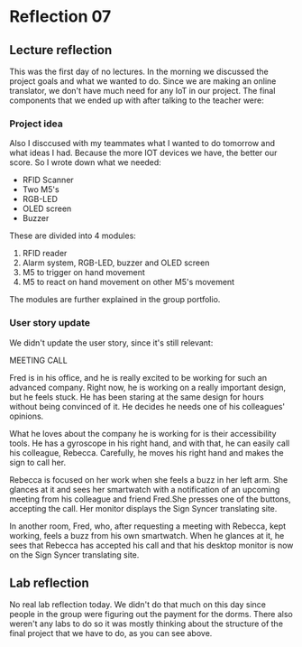 # Reflection 07

## Lecture reflection

This was the first day of no lectures. In the morning we discussed the project goals and what we wanted to do. Since we are making an online translator, we don't have much need for any IoT in our project. The final components that we ended up with after talking to the teacher were:

### Project idea
Also I disccused with my teammates what I wanted to do tomorrow and what ideas I had. Because the more IOT devices we have, the better our score. So I wrote down what we needed:

- RFID Scanner
- Two M5's
- RGB-LED
- OLED screen
- Buzzer

These are divided into 4 modules:

1. RFID reader
2. Alarm system, RGB-LED, buzzer and OLED screen
3. M5 to trigger on hand movement
4. M5 to react on hand movement on other M5's movement

The modules are further explained in the group portfolio.

### User story update
We didn't update the user story, since it's still relevant:

MEETING CALL

Fred is in his office, and he is really excited to be working for such an advanced company. Right now, he is working on a really important design, but he feels stuck. He has been staring at the same design for hours without being convinced of it. He decides he needs one of his colleagues' opinions.

What he loves about the company he is working for is their accessibility tools. He has a gyroscope in his right hand, and with that, he can easily call his colleague, Rebecca. Carefully, he moves his right hand and makes the sign to call her.

Rebecca is focused on her work when she feels a buzz in her left arm. She glances at it and sees her smartwatch with a notification of an upcoming meeting from his colleague and friend Fred.She presses one of the buttons, accepting the call. Her monitor displays the Sign Syncer translating site.

In another room, Fred, who, after requesting a meeting with Rebecca, kept working, feels a buzz from his own smartwatch. When he glances at it, he sees that Rebecca has accepted his call and that his desktop monitor is now on the Sign Syncer translating site.


## Lab reflection
No real lab reflection today. We didn't do that much on this day since people in the group were figuring out the payment for the dorms. There also weren't any labs to do so it was mostly thinking about the structure of the final project that we have to do, as you can see above.







